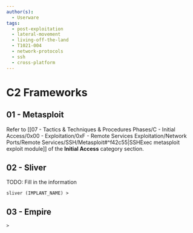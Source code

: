 ```yaml
---
author(s):
  - Userware
tags:
  - post-exploitation
  - lateral-movement
  - living-off-the-land
  - T1021-004
  - network-protocols
  - ssh
  - cross-platform
---
```

# C2 Frameworks

## 01 - Metasploit

Refer to [[07 - Tactics & Techniques & Procedures Phases/C - Initial Access/0x00 - Exploitation/0xF - Remote Services Exploitation/Network Ports/Remote Services/SSH/Metasploit#^f42c55|SSHExec metasploit exploit module]] of the **Initial Access** category section.

## 02 - Sliver

TODO: Fill in the information

```
sliver (IMPLANT_NAME) >
```

## 03 - Empire

```
>
```